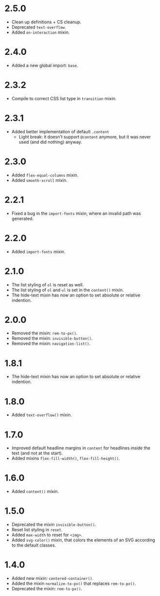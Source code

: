 2.5.0
=====

*   Clean up definitions + CS cleanup.
*   Deprecated `text-overflow`.
*   Added `on-interaction` mixin.

2.4.0
=====

*   Added a new global import: `base`.


2.3.2
=====

*   Compile to correct CSS list type in `transition` mixin.


2.3.1
=====

*   Added better implementation of default `.content`
    *   Light break: it doesn't support `@content` anymore, but it was never used (and did nothing) anyway.


2.3.0
=====

*   Added `flex-equal-columns` mixin.
*   Added `smooth-scroll` mixin.


2.2.1
=====

*   Fixed a bug in the `import-fonts` mixin, where an invalid path was generated.


2.2.0
=====

*   Added `import-fonts` mixin.


2.1.0
=====

*   The list styling of `ol` is reset as well.
*   The list styling of `ol` and `ul` is set in the `content()` mixin.
*   The hide-text mixin has now an option to set absolute or relative indention.


2.0.0
=====

*   Removed the mixin: `rem-to-px()`.
*   Removed the mixin: `invisible-button()`.
*   Removed the mixin: `navigation-list()`.


1.8.1
=====

*   The hide-text mixin has now an option to set absolute or relative indention. 


1.8.0
=====

*   Added `text-overflow()` mixin.


1.7.0
=====

*   Improved default headline margins in `content` for headlines *inside* the text (and not at the start).
*   Added mixins `flex-fill-width()`, `flex-fill-height()`.


1.6.0
=====

*   Added `content()` mixin.


1.5.0
=====

*   Deprecated the mixin `invisible-button()`.
*   Reset list styling in `reset`.
*   Added `max-width` to reset for `<img>`.
*   Added `svg-color()` mixin, that colors the elements of an SVG according to the default classes.


1.4.0
=====

*   Added new mixin: `centered-container()`.
*   Added the mixin `normalize-to-px()` that replaces `rem-to-px()`.
*   Deprecated the mixin: `rem-to-px()`.
